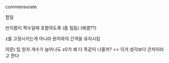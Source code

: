 commensurate 

할일

반지름이 짝수일때 포함하도록 (좀 힘듬) (해결??)

z를 고정시키는게 아니라 원자와의 간격을 유지시킴

의문) 팁 원자 개수가 늘어나도 z0가 왜 다 똑같이 나올까? << 이거 생각보다 큰차이라고 한다
